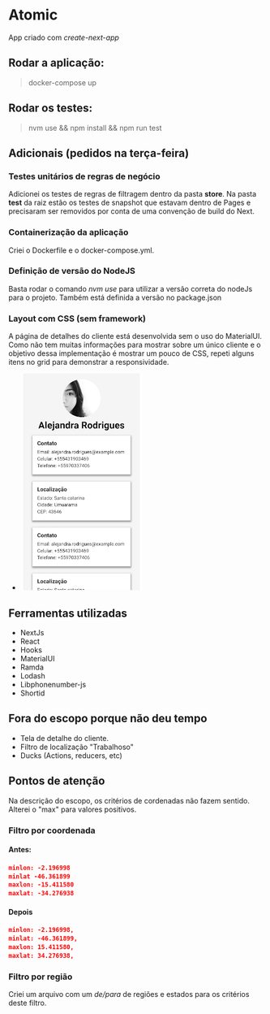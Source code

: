 # Atomic
App criado com *create-next-app*

## Rodar a aplicação: 
> docker-compose up

## Rodar os testes:
> nvm use && npm install && npm run test

## Adicionais (pedidos na terça-feira)
### Testes unitários de regras de negócio
Adicionei os testes de regras de filtragem dentro da pasta **store**. Na pasta __test__ da raiz estão os
testes de snapshot que estavam dentro de Pages e precisaram ser removidos por conta de uma convenção de build do Next.
### Containerização da aplicação
Criei o Dockerfile e o docker-compose.yml.
### Definição de versão do NodeJS
Basta rodar o comando *nvm use* para utilizar a versão correta do nodeJs para o projeto.
Também está definida a versão no package.json
### Layout com CSS (sem framework)
A página de detalhes do cliente está desenvolvida sem o uso do MaterialUI.
Como não tem muitas informações para mostrar sobre um único cliente e o objetivo dessa implementação
é mostrar um pouco de CSS, repeti alguns itens no grid para demonstrar a responsividade.

- ![](screenshots/mobile.png)

## Ferramentas utilizadas
- NextJs
- React 
- Hooks
- MaterialUI
- Ramda
- Lodash
- Libphonenumber-js
- Shortid

## Fora do escopo porque não deu tempo
- Tela de detalhe do cliente.
- Filtro de localização "Trabalhoso"
- Ducks (Actions, reducers, etc)

## Pontos de atenção
Na descrição do escopo, os critérios de cordenadas não fazem sentido.
Alterei o "max" para valores positivos.

### Filtro por coordenada
#### Antes:
```json
minlon: -2.196998
minlat -46.361899
maxlon: -15.411580
maxlat: -34.276938
```

#### Depois
```json
minlon: -2.196998,
minlat: -46.361899,
maxlon: 15.411580,
maxlat: 34.276938,
```

### Filtro por região
Criei um arquivo com um *de/para* de regiões e estados para os critérios deste filtro.

